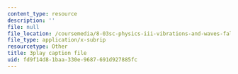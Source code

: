 ```yaml
---
content_type: resource
description: ''
file: null
file_location: /coursemedia/8-03sc-physics-iii-vibrations-and-waves-fall-2016/fd9f14d81baa330e9687691d927885fc_I0YACDaY-ww.srt
file_type: application/x-subrip
resourcetype: Other
title: 3play caption file
uid: fd9f14d8-1baa-330e-9687-691d927885fc
---
```

